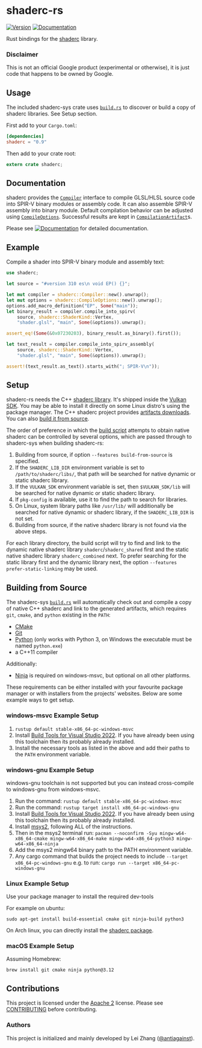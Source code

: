 shaderc-rs
==========

[![Version](https://img.shields.io/crates/v/shaderc.svg)](https://crates.io/crates/shaderc)
[![Documentation](https://docs.rs/shaderc/badge.svg)](https://docs.rs/shaderc)

Rust bindings for the [shaderc][shaderc] library.

### Disclaimer

This is not an official Google product (experimental or otherwise), it is just
code that happens to be owned by Google.

Usage
-----

The included shaderc-sys crate uses [`build.rs`](shaderc-sys/build/build.rs) to
discover or build a copy of shaderc libraries.  See Setup section.

First add to your `Cargo.toml`:

```toml
[dependencies]
shaderc = "0.9"
```

Then add to your crate root:

```rust
extern crate shaderc;
```

Documentation
-------------

shaderc provides the [`Compiler`][doc-compiler] interface to compile GLSL/HLSL
source code into SPIR-V binary modules or assembly code. It can also assemble
SPIR-V assembly into binary module. Default compilation behavior can be
adjusted using [`CompileOptions`][doc-options]. Successful results are kept in
[`CompilationArtifact`][doc-artifact]s.

Please see
[![Documentation](https://docs.rs/shaderc/badge.svg)](https://docs.rs/shaderc)
for detailed documentation.

Example
-------

Compile a shader into SPIR-V binary module and assembly text:

```rust
use shaderc;

let source = "#version 310 es\n void EP() {}";

let mut compiler = shaderc::Compiler::new().unwrap();
let mut options = shaderc::CompileOptions::new().unwrap();
options.add_macro_definition("EP", Some("main"));
let binary_result = compiler.compile_into_spirv(
    source, shaderc::ShaderKind::Vertex,
    "shader.glsl", "main", Some(&options)).unwrap();

assert_eq!(Some(&0x07230203), binary_result.as_binary().first());

let text_result = compiler.compile_into_spirv_assembly(
    source, shaderc::ShaderKind::Vertex,
    "shader.glsl", "main", Some(&options)).unwrap();

assert!(text_result.as_text().starts_with("; SPIR-V\n"));
```

Setup
-----

shaderc-rs needs the C++ [shaderc library](https://github.com/google/shaderc).
It's shipped inside the [Vulkan SDK](https://www.lunarg.com/vulkan-sdk/).
You may be able to install it directly on some Linux distro's using the package
manager. The C++ shaderc project provides [artifacts
downloads](https://github.com/google/shaderc#downloads). You can also
[build it from source](#building-from-source).

The order of preference in which the [build script](shaderc-sys/build/build.rs)
attempts to obtain native shaderc can be controlled by several options, which
are passed through to shaderc-sys when building shaderc-rs:

1. Building from source, if option `--features build-from-source` is specified.
1. If the `SHADERC_LIB_DIR` environment variable is set to
   `/path/to/shaderc/libs/`, that path will be searched for native dynamic or
   static shaderc library.
1. If the `VULKAN_SDK` environment variable is set, then `$VULKAN_SDK/lib` will
   be searched for native dynamic or static shaderc library.
1. If `pkg-config` is available, use it to find the path to search for libraries.
1. On Linux, system library paths like `/usr/lib/` will additionally be searched
   for native dynamic or shaderc library, if the `SHADERC_LIB_DIR` is not set.
1. Building from source, if the native shaderc library is not found via the
   above steps.

For each library directory, the build script will try to find and link to the
dynamic native shaderc library `shaderc`/`shaderc_shared` first and the static
native shaderc library `shaderc_combined` next. To prefer searching for the
static library first and the dynamic library next, the option
`--features prefer-static-linking` may be used.

Building from Source
--------------------

The shaderc-sys [`build.rs`](shaderc-sys/build/build.rs) will automatically
check out and compile a copy of native C++ shaderc and link to the generated
artifacts, which requires `git`, `cmake`, and `python` existing in the `PATH`:

- [CMake](https://cmake.org/)
- [Git](https://git-scm.com/)
- [Python](https://www.python.org/) (only works with Python 3, on Windows
  the executable must be named `python.exe`)
- a C++11 compiler

Additionally:
- [Ninja](https://github.com/ninja-build/ninja/releases) is required on
  windows-msvc, but optional on all other platforms.

These requirements can be either installed with your favourite package manager
or with installers from the projects' websites. Below are some example ways
to get setup.

### windows-msvc Example Setup

1. `rustup default stable-x86_64-pc-windows-msvc`
2. Install [Build Tools for Visual Studio 2022](https://aka.ms/vs/17/release/vs_BuildTools.exe).
   If you have already been using this toolchain then its probably already
   installed.
3. Install the necessary tools as listed in the above and add their paths
   to the `PATH` environment variable.

### windows-gnu Example Setup

windows-gnu toolchain is not supported but you can instead cross-compile to
windows-gnu from windows-msvc.

1. Run the command: `rustup default stable-x86_64-pc-windows-msvc`
1. Run the command: `rustup target install x86_64-pc-windows-gnu`
1. Install [Build Tools for Visual Studio 2022](https://aka.ms/vs/17/release/vs_BuildTools.exe).
   If you have already been using this toolchain then its probably already
   installed.
1. Install [msys2](http://www.msys2.org/), following ALL of the instructions.
1. Then in the msys2 terminal run: `pacman --noconfirm -Syu mingw-w64-x86_64-cmake mingw-w64-x86_64-make mingw-w64-x86_64-python3 mingw-w64-x86_64-ninja`
1. Add the msys2 mingw64 binary path to the PATH environment variable.
1. Any cargo command that builds the project needs to include
   `--target x86_64-pc-windows-gnu` e.g. to run: `cargo run --target x86_64-pc-windows-gnu`

### Linux Example Setup

Use your package manager to install the required dev-tools

For example on ubuntu:
```
sudo apt-get install build-essential cmake git ninja-build python3
```

On Arch linux, you can directly install the [shaderc package](https://www.archlinux.org/packages/extra/x86_64/shaderc/).

### macOS Example Setup

Assuming Homebrew:

```
brew install git cmake ninja python@3.12
```

Contributions
-------------

This project is licensed under the [Apache 2](LICENSE) license. Please see
[CONTRIBUTING](CONTRIBUTING.md) before contributing.

### Authors

This project is initialized and mainly developed by Lei Zhang
([@antiagainst][me]).

[shaderc]: https://github.com/google/shaderc
[doc-compiler]: https://docs.rs/shaderc/0.7/shaderc/struct.Compiler.html
[doc-options]: https://docs.rs/shaderc/0.7/shaderc/struct.CompileOptions.html
[doc-artifact]: https://docs.rs/shaderc/0.7/shaderc/struct.CompilationArtifact.html
[me]: https://github.com/antiagainst

